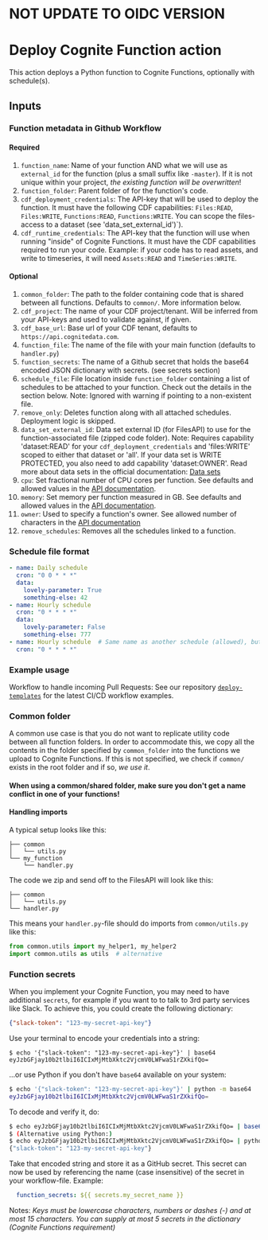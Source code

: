 # NOT UPDATE TO OIDC VERSION

# Deploy Cognite Function action
This action deploys a Python function to Cognite Functions, optionally with schedule(s).

## Inputs
### Function metadata in Github Workflow
#### Required
1. `function_name`: Name of your function AND what we will use as `external_id` for the function (plus a small suffix like `-master`). If it is not unique within your project, *the existing function will be overwritten*!
2. `function_folder`: Parent folder of for the function's code.
3. `cdf_deployment_credentials`: The API-key that will be used to deploy the function. It must have the following CDF capabilities: `Files:READ`, `Files:WRITE`, `Functions:READ`, `Functions:WRITE`. You can scope the files-access to a dataset (see 'data_set_external_id')`).
4. `cdf_runtime_credentials`: The API-key that the function will use when running "inside" of Cognite Functions. It must have the CDF capabilities required to run your code.
Example: if your code has to read assets, and write to timeseries, it will need `Assets:READ` and `TimeSeries:WRITE`.

#### Optional
1. `common_folder`:  The path to the folder containing code that is shared between all functions. Defaults to `common/`. More information below.
1. `cdf_project`: The name of your CDF project/tenant. Will be inferred from your API-keys and used to validate against, if given.
2. `cdf_base_url`: Base url of your CDF tenant, defaults to `https://api.cognitedata.com`.
3. `function_file`: The name of the file with your main function (defaults to `handler.py`)
4. `function_secrets`: The name of a Github secret that holds the base64 encoded JSON dictionary with secrets. (see secrets section)
5. `schedule_file`: File location inside `function_folder` containing a list of schedules to be attached to your function. Check out the details in the section below. Note: Ignored with warning if pointing to a non-existent file.
6. `remove_only`: Deletes function along with all attached schedules. Deployment logic is skipped.
7. `data_set_external_id`: Data set external ID (for FilesAPI) to use for the function-associated file (zipped code folder). Note: Requires capability 'dataset:READ' for your `cdf_deployment_credentials` and 'files:WRITE' scoped to either that dataset or 'all'. If your data set is WRITE PROTECTED, you also need to add capability 'dataset:OWNER'. Read more about data sets in the official documentation: [Data sets](https://docs.cognite.com/cdf/data_governance/concepts/datasets/)
8. `cpu`: Set fractional number of CPU cores per function. See defaults and allowed values in the [API documentation](https://docs.cognite.com/api/playground/#operation/post-api-playground-projects-project-functions).
9. `memory`: Set memory per function measured in GB. See defaults and allowed values in the [API documentation](https://docs.cognite.com/api/playground/#operation/post-api-playground-projects-project-functions).
10. `owner`: Used to specify a function's owner. See allowed number of characters in the [API documentation](https://docs.cognite.com/api/playground/#operation/post-api-playground-projects-project-functions)
11. `remove_schedules`: Removes all the schedules linked to a function.

### Schedule file format
```yaml
- name: Daily schedule
  cron: "0 0 * * *"
  data:
    lovely-parameter: True
    something-else: 42
- name: Hourly schedule
  cron: "0 * * * *"
  data:
    lovely-parameter: False
    something-else: 777
- name: Hourly schedule  # Same name as another schedule (allowed), but with no `data` (also allowed).
  cron: "0 * * * *"
```

### Example usage
Workflow to handle incoming Pull Requests:
See our repository [`deploy-templates`](https://github.com/cognitedata/deploy-functions) for the latest CI/CD workflow examples.

### Common folder
A common use case is that you do not want to replicate utility code between all function folders. In order to accommodate this, we copy all the contents in the folder specified by `common_folder` into the functions we upload to Cognite Functions. If this is not specified, we check if `common/` exists in the root folder and if so, _we use it_.

#### When using a common/shared folder, make sure you don't get a name conflict in one of your functions!

#### Handling imports
A typical setup looks like this:
```
├── common
│   └── utils.py
└── my_function
    └── handler.py
```
The code we zip and send off to the FilesAPI will look like this:
```
├── common
│   └── utils.py
└── handler.py
```
This means your `handler.py`-file should do imports from `common/utils.py` like this:
```py
from common.utils import my_helper1, my_helper2
import common.utils as utils  # alternative
```

### Function secrets
When you implement your Cognite Function, you may need to have additional `secrets`, for example if you want to to talk to 3rd party services like Slack.
To achieve this, you could create the following dictionary:
```json
{"slack-token": "123-my-secret-api-key"}
```
Use your terminal to encode your credentials into a string:
```shell script
$ echo '{"slack-token": "123-my-secret-api-key"}' | base64
eyJzbGFjay10b2tlbiI6ICIxMjMtbXktc2VjcmV0LWFwaS1rZXkifQo=
```
...or use Python if you don't have `base64` available on your system:
```sh
$ echo '{"slack-token": "123-my-secret-api-key"}' | python -m base64
eyJzbGFjay10b2tlbiI6ICIxMjMtbXktc2VjcmV0LWFwaS1rZXkifQo=
```
To decode and verify it, do:
```sh
$ echo eyJzbGFjay10b2tlbiI6ICIxMjMtbXktc2VjcmV0LWFwaS1rZXkifQo= | base64 --decode
$ (Alternative using Python:)
$ echo eyJzbGFjay10b2tlbiI6ICIxMjMtbXktc2VjcmV0LWFwaS1rZXkifQo= | python -m base64 -d
{"slack-token": "123-my-secret-api-key"}
```
Take that encoded string and store it as a GitHub secret. This secret can now be used by referencing the name (case insensitive) of the secret in your workflow-file. Example:
```yaml
  function_secrets: ${{ secrets.my_secret_name }}
```

Notes: _Keys must be lowercase characters, numbers or dashes (-) and at most 15 characters. You can supply at most 5 secrets in the dictionary (Cognite Functions requirement)_
